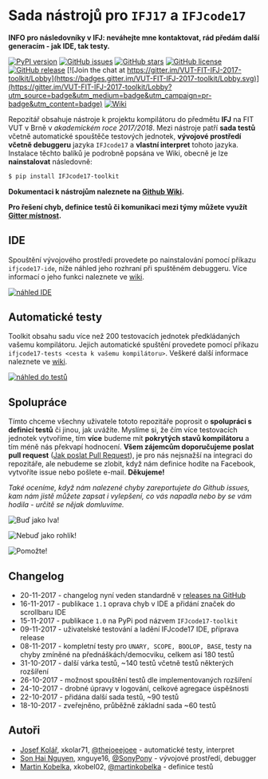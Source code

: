 # Sada nástrojů pro `IFJ17` a `IFJcode17`

**INFO pro následovníky v IFJ: neváhejte mne kontaktovat, rád předám další generacím - jak IDE, tak testy.**

[![PyPI version](https://badge.fury.io/py/IFJcode17-toolkit.svg)](https://badge.fury.io/py/IFJcode17-toolkit)
[![GitHub issues](https://img.shields.io/github/issues/thejoeejoee/VUT-FIT-IFJ-2017-toolkit.svg)](https://github.com/thejoeejoee/VUT-FIT-IFJ-2017-toolkit/issues)
[![GitHub stars](https://img.shields.io/github/stars/thejoeejoee/VUT-FIT-IFJ-2017-toolkit.svg)](https://github.com/thejoeejoee/VUT-FIT-IFJ-2017-toolkit/stargazers)
[![GitHub license](https://img.shields.io/github/license/thejoeejoee/VUT-FIT-IFJ-2017-toolkit.svg)](https://github.com/thejoeejoee/VUT-FIT-IFJ-2017-toolkit/blob/master/LICENSE)
[![GitHub release](https://img.shields.io/github/release/thejoeejoee/VUT-FIT-IFJ-2017-toolkit.svg)](https://github.com/thejoeejoee/VUT-FIT-IFJ-2017-toolkit/releases)
[![Join the chat at https://gitter.im/VUT-FIT-IFJ-2017-toolkit/Lobby](https://badges.gitter.im/VUT-FIT-IFJ-2017-toolkit/Lobby.svg)](https://gitter.im/VUT-FIT-IFJ-2017-toolkit/Lobby?utm_source=badge&utm_medium=badge&utm_campaign=pr-badge&utm_content=badge)
[![Wiki](https://img.shields.io/badge/Wiki-here-blue.svg)](https://github.com/thejoeejoee/VUT-FIT-IFJ-2017-tests/wiki)

Repozitář obsahuje nástroje k projektu kompilátoru do předmětu **IFJ** na FIT VUT v Brně v _akademickém roce 2017/2018_. Mezi nástroje patří **sada testů** včetně automatické spouštěče testových jednotek, **vývojové prostředí včetně debuggeru** jazyka `IFJcode17` a **vlastní interpret** tohoto jazyka.
Instalace těchto balíků je podrobně popsána ve Wiki, obecně je lze **nainstalovat** následovně:

```bash
$ pip install IFJcode17-toolkit
```
**Dokumentaci k nástrojům naleznete na [Github Wiki](https://github.com/thejoeejoee/VUT-FIT-IFJ-2017-tests/wiki).**

**Pro řešení chyb, definice testů či komunikaci mezi týmy můžete využít [Gitter místnost](https://gitter.im/VUT-FIT-IFJ-2017-toolkit/Lobby).**

## IDE
Spouštění vývojového prostředí provedete po nainstalování pomocí příkazu `ifjcode17-ide`, níže náhled jeho rozhraní při spuštěném debuggeru. Více informací o jeho funkci naleznete ve [wiki](https://github.com/thejoeejoee/VUT-FIT-IFJ-2017-toolkit/wiki/V%C3%BDvojov%C3%A9-prost%C5%99ed%C3%AD-pro-IFJcode17).

[![náhled IDE](https://ctrlv.cz/shots/2017/11/16/axPA.png)](https://ctrlv.cz/shots/2017/11/16/axPA.png)

## Automatické testy
Toolkit obsahu sadu více než 200 testovacích jednotek předkládaných vašemu kompilátoru. Jejich automatické spuštění provedete pomocí příkazu `ifjcode17-tests <cesta k vašemu kompilátoru>`. Veškeré další informace naleznete ve [wiki](https://github.com/thejoeejoee/VUT-FIT-IFJ-2017-toolkit/wiki/Automatick%C3%A9-testy).

[![náhled do testů](https://ctrlv.cz/shots/2017/11/16/yVIi.png)](https://ctrlv.cz/shots/2017/11/16/yVIi.png)

## Spolupráce
Tímto chceme všechny uživatele tototo repozitáře poprosit o **spolupráci s definicí testů** či jinou, jak uvážíte. Myslíme si, že čím více testovacích jednotek vytvoříme, tím **více** budeme mít **pokrytých stavů kompilátoru** a tím méně nás překvapí hodnocení. 
**Všem zájemcům doporučujeme poslat pull request** ([Jak poslat Pull Request](https://blog.tomasfejfar.cz/jak-udelat-pullrequest/)), je pro nás nejsnažší na integraci do repozitáře, ale nebudeme se zlobit, když nám definice hodíte na Facebook, vytvoříte issue nebo pošlete e-mail. **Děkujeme!**

_Také oceníme, když nám nalezené chyby zareportujete do Github issues, kam nám jistě můžete zapsat i vylepšení, co vás napadla nebo by se vám hodila - určitě se nějak domluvíme._

![Buď jako Iva!](https://ctrlv.cz/shots/2017/11/16/HfU0.png)

![Nebuď jako rohlík!](https://ctrlv.cz/shots/2017/11/16/cNpu.png)

![Pomožte!](https://ctrlv.cz/shots/2017/10/10/KP3O.png)

## Changelog
* 20-11-2017 - changelog nyní veden standardně v [releases na GitHub](https://github.com/thejoeejoee/VUT-FIT-IFJ-2017-toolkit/releases)
* 16-11-2017 - publikace `1.1` oprava chyb v IDE a přidání značek do scrollbaru IDE
* 15-11-2017 - publikace `1.0` na PyPi pod názvem `IFJcode17-toolkit`
* 09-11-2017 - uživatelské testování a ladění IFJcode17 IDE, příprava release
* 08-11-2017 - kompletní testy pro `UNARY, SCOPE, BOOLOP, BASE`, testy na chyby zmíněné na přednáškách/democviku, celkem asi 180 testů
* 31-10-2017 - další várka testů, ~140 testů včetně testů některých rozšíření
* 26-10-2017 - možnost spouštění testů dle implementovaných rozšíření
* 24-10-2017 - drobné úpravy v logování, celkové agregace úspěšnosti
* 22-10-2017 - přidána další sada testů, ~90 testů
* 18-10-2017 - zveřejněno, průběžně základní sada ~60 testů

## Autoři
- [Josef Kolář](https://www.facebook.com/kolar.joe), xkolar71, [@thejoeejoee](https://github.com/thejoeejoee) - automatické testy, interpret
- [Son Hai Nguyen](https://www.facebook.com/sony.nguyen.98), xnguye16, [@SonyPony](https://github.com/SonyPony) - vývojové prostředí, debugger
- [Martin Kobelka](https://www.facebook.com/martin.kobelka), xkobel02, [@martinkobelka](https://github.com/martinkobelka) - definice testů
